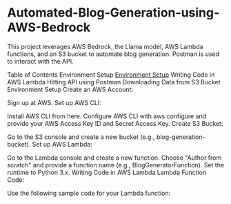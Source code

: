 # Automated-Blog-Generation-using-AWS-Bedrock

This project leverages AWS Bedrock, the Llama model, AWS Lambda functions, and an S3 bucket to automate blog generation. Postman is used to interact with the API.

Table of Contents
Environment Setup
[Environment Setup](#environment-setup)
Writing Code in AWS Lambda
Hitting API using Postman
Downloading Data from S3 Bucket
Environment Setup
Create an AWS Account:

Sign up at AWS.
Set up AWS CLI:

Install AWS CLI from here.
Configure AWS CLI with aws configure and provide your AWS Access Key ID and Secret Access Key.
Create S3 Bucket:

Go to the S3 console and create a new bucket (e.g., blog-generation-bucket).
Set up AWS Lambda:

Go to the Lambda console and create a new function.
Choose "Author from scratch" and provide a function name (e.g., BlogGeneratorFunction).
Set the runtime to Python 3.x.
Writing Code in AWS Lambda
Lambda Function Code:

Use the following sample code for your Lambda function:
